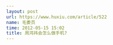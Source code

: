 ```yaml
---
layout: post
url: https://www.huxiu.com/article/522
name: 毛委员
time: 2012-05-15 15:02
title: 周鸿祎会怎么做手机?
---
```

